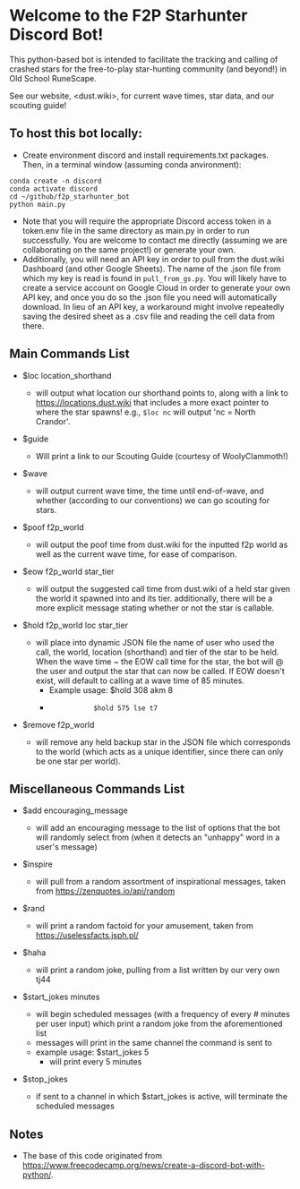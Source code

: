 # Welcome to the F2P Starhunter Discord Bot!
This python-based bot is intended to facilitate the tracking and calling of crashed stars for the free-to-play star-hunting community (and beyond!) in Old School RuneScape. 

See our website, <dust.wiki>, for current wave times, star data, and our scouting guide!

## To host this bot locally:
* Create environment discord and install requirements.txt packages. Then, in a terminal window (assuming conda anvironment):
```
conda create -n discord
conda activate discord
cd ~/github/f2p_starhunter_bot
python main.py
```

  * Note that you will require the appropriate Discord access token in a token.env file in the same directory as main.py in order to run successfully. You are welcome to contact me directly (assuming we are collaborating on the same project!) or generate your own.
  * Additionally, you will need an API key in order to pull from the dust.wiki Dashboard (and other Google Sheets). The name of the .json file from which my key is read is found in `pull_from_gs.py`. You will likely have to create a service account on Google Cloud in order to generate your own API key, and once you do so the .json file you need will automatically download. In lieu of an API key, a workaround might involve repeatedly saving the desired sheet as a .csv file and reading the cell data from there.

## Main Commands List
* $loc location_shorthand
    * will output what location our shorthand points to, along with a link to https://locations.dust.wiki that includes a more exact pointer to where the star spawns! e.g., `$loc nc` will output 'nc = North Crandor'.

* $guide
    * Will print a link to our Scouting Guide (courtesy of WoolyClammoth!)

* $wave
    * will output current wave time, the time until end-of-wave, and whether (according to our conventions) we can go scouting for stars.
    
* $poof f2p_world
    * will output the poof time from dust.wiki for the inputted f2p world as well as the current wave time, for ease of comparison.

* $eow f2p_world star_tier
    * will output the suggested call time from dust.wiki of a held star given the world it spawned into and its tier. additionally, there will be a more explicit message stating whether or not the star is callable.

* $hold f2p_world loc star_tier
    * will place into dynamic JSON file the name of user who used the call, the world, location (shorthand) and tier of the star to be held. When the wave time ~ the EOW call time for the star, the bot will @ the user and output the star that can now be called. If EOW doesn't exist, will default to calling at a wave time of 85 minutes.
        * Example usage: $hold 308 akm 8
        *                $hold 575 lse t7
    
* $remove f2p_world
    * will remove any held backup star in the JSON file which corresponds to the world (which acts as a unique identifier, since there can only be one star per world).
    

## Miscellaneous Commands List

* $add encouraging_message
    * will add an encouraging message to the list of options that the bot will randomly select from (when it detects an "unhappy" word in a user's message)

* $inspire
    * will pull from a random assortment of inspirational messages, taken from https://zenquotes.io/api/random
    
* $rand
    * will print a random factoid for your amusement, taken from https://uselessfacts.jsph.pl/

* $haha 
    * will print a random joke, pulling from a list written by our very own tj44

* $start_jokes minutes
    * will begin scheduled messages (with a frequency of every # minutes per user input) which print a random joke from the aforementioned list
    * messages will print in the same channel the command is sent to
    * example usage: $start_jokes 5
        * will print every 5 minutes

* $stop_jokes 
    * if sent to a channel in which $start_jokes is active, will terminate the scheduled messages
    

## Notes

* The base of this code originated from https://www.freecodecamp.org/news/create-a-discord-bot-with-python/.